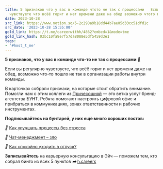 ```yaml
---
title: 5 признаков что у вас в команде чтото не так с процессами   Если вы регулярно
  чувствуете что всёё горит и нет времени даже на обед возможно чтото пошл
date: 2023-10-28
src_link: https://www.notion.so/5-2c298a9b18dd44b7ae05d33cc51dfd1c
src_date: '2023-10-28 15:55:00'
gold_link: https://t.me/careerwithh/4862?embed=1&mode=tme
gold_link_hash: 03bc10fa8e7f57da8088e5df5459d3e1
tags:
- '#host_t_me'
---
```


**5 признаков, что у вас в команде что-то не так с процессами** ***🚩***  
  
Если вы регулярно чувствуете, что всёё горит и нет времени даже на обед, возможно что-то пошло не так в организации работы внутри команды.   
  
В карточках собрали признаки, на которые стоит обратить внимание. Помогли нам с этим коллеги из [Причесошной](https://t.me/buntteam) — это ветка услуг бренд-агентства БУНТ. Ребята помогают настроить цифровой офис и прибраться в коммуникациях, зонах ответственности и рабочих инструментах.  
  
**Подписывайтесь на бунтарей, у них ещё много хороших постов:**   
  
***📎*** [Как улучшать процессы без стресса](https://t.me/buntteam/1082)   
  
***📎*** [Чат-менеджмент – зло](https://t.me/buntteam/985)  
  
***📎*** [Как спокойно уходить в отпуск?](https://t.me/buntteam/908)  
  
**Записывайтесь** на карьерную консультацию в Эйч — поможем тем, кто собрал бинго из всех 5 пунктов ***➡️*** [h.careers](https://h.careers/service?utm_source=tg_h&utm_medium=post&utm_campaign=5.10)